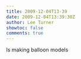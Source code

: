 ```yaml
---
title: 2009-12-04T13-39
date: 2009-12-04T13:39:30Z
author: Lee Turner
showtoc: false
comments: true
---
```


Is making balloon models

